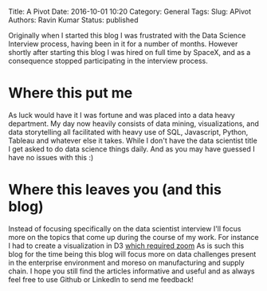 Title: A Pivot
Date: 2016-10-01 10:20
Category: General
Tags: 
Slug: APivot
Authors: Ravin Kumar
Status: published

Originally when I started this blog I was frustrated with the Data Science
Interview process, having been in it for a number of months. However
shortly after starting this blog I was hired on full time by SpaceX, and
as a consequence stopped participating in the interview process. 

# Where this put me
As luck would have it I was fortune and was placed into a data heavy department.
My day now heavily consists of data mining, visualizations, and data storytelling
all facilitated with heavy use of SQL, Javascript, Python, Tableau and whatever
else it takes. While I don't have the data scientist title I get asked to do
data science things daily. And as you may have guessed I have no issues with this :)

# Where this leaves you (and this blog)
Instead of focusing specifically on the data scientist interview I'll focus more
on the topics that come up during the course of my work. For instance
I had to create a visualization in D3 [which required zoom]({filename}ImplementingD3Zoom.md)
As is such this blog for the time being this blog will focus more on data 
challenges present in the enterprise environment and moreso on manufacturing and
supply chain. I hope you still find the articles informative and useful
and as always feel free to use Github or LinkedIn to send me feedback!
